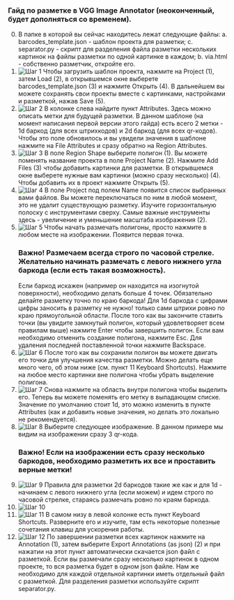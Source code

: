 ### Гайд по разметке в VGG Image Annotator (неоконченный, будет дополняться со временем).

0. В папке в которой вы сейчас находитесь лежат следующие файлы:
   a. barcodes_template.json - шаблон проекта для разметки;
   c. separator.py - скрипт для разделения файла разметки нескольких картинок на файлы разметки по одной картинке в каждом;
   b. via.html - собственно разметчик, откройте его.
2. ![Шаг 1](guide_images/1.png)
    Чтобы загрузить шаблон проекта, нажмите на Project (1), затем Load (2), в открывшемся окне выберете barcodes_template.json (3) и нажмите Открыть (4). В дальнейшем вы можете сохранять свои проекты вместе с картинками, настройками и разметкой, нажав Save (5).
3. ![Шаг 2](guide_images/2.png)
   В колонке слева найдите пункт Attributes. Здесь можно описать метки для будущей разметки. В данном шаблоне (на момент написания первой версии этого гайда) есть всего 2 метки - 1d баркод (для всех штрихкодов) и 2d баркод (для всех qr-кодов). Чтобы это поле обновилось и вы увидели значения в шаблоне нажмите на File Attributes и сразу обратно на Region Attributes.
4. ![Шаг 3](guide_images/3.png)
   В поле Region Shape выберите полигон (1). Вы можете поменять название проекта в поле Project Name (2). Нажмите Add Files (3) чтобы добавить картинки для разметки. В открывшемся окне выберете нужные вам картинки (можно сразу несколько) (4). Чтобы добавить их в проект нажмите Открыть (5).
5. ![Шаг 4](guide_images/4.png)
   В поле Project под полем Name появится список выбранных вами файлов. Вы можете переключаться по ним в любой момент, это не удалит существующую разметку. Изучите горизонтальную полоску с инструментами сверху. Самые важные инструменты здесь - увеличение и уменьшение масштаба изображения (2).
6. ![Шаг 5](guide_images/5.png)
   Чтобы начать размечать полигоны, просто нажмите в любом месте на изображении. Появится первая точка.
   ### Важно! Размечаем всегда строго по часовой стрелке. Желательно начинать размечать с левого нижнего угла баркода (если есть такая возможность).
   Если баркод искажен (например он находится на изогнутой поверхности), необходимо делать больше 4 точек. Обязательно делайте разметку точно по краю баркода! Для 1d баркода с цифрами цифры заносить в разметку не нужно! только сами штрихи ровно по краю прямоугольной области.
   После того как вы закончите ставить точки (вы увидите замкнутый полигон, который удовлетворяет всем правилам выше) нажмите Enter чтобы завершить полигон. Если вам необходимо отменить создание полигона, нажмите Esc. Для удаления последней поставленной точки нажмите Backspace.
7. ![Шаг 6](guide_images/6.png)
   После того как вы сохранили полигон вы можете двигать его точки для улучшения качества разметки. Можно делать еще много чего, об этом ниже (см. пункт 11 Keyboard Shortcuts). Нажмите на любое место картинки вне полигона чтобы убрать выделение полигона.
8. ![Шаг 7](guide_images/7.png)
   Снова нажмите на область внутри полигона чтобы выделить его. Теперь вы можете поменять его метку в выпадающем списке. Значение по умолчанию стоит 1d, это можно изменить в пункте Attributes (как и добавить новые значения, но делать это локально не рекомендуется).
9. ![Шаг 8](guide_images/8.png)
   Выберите следующее изображение. В данном примере мы видим на изображении сразу 3 qr-кода.
   ### Важно! Если на изображении есть сразу несколько баркодов, необходимо разметить их все и проставить верные метки!
10. ![Шаг 9](guide_images/9.png)
   Правила для разметки 2d баркодов такие же как и для 1d - начинаем с левого нижнего угла (если можем) и идем строго по часовой стрелке, стараясь размечать ровно по краям баркода.
11. ![Шаг 10](guide_images/10.png)
12. ![Шаг 11](guide_images/11.png)
   В самом низу в левой колонке есть пункт Keyboard Shortcuts. Разверните его и изучите, там есть некоторые полезные сочетания клавиш для ускорения работы.
13. ![Шаг 12](guide_images/12.png)
   По завершении разметки всех картинок нажмите на Annotation (1), затем выберите Export Annotations (as json) (2) и при нажатии на этот пункт автоматически скачается json файл с разметкой.
   Если вы размечали сразу несколько картинок в одном проекте, то вся разметка будет в одном json файле. Нам же необходимо для каждой отдельной картинки иметь отдельный файл с разметкой.
   Для разделения разметки используйте скрипт separator.py.
